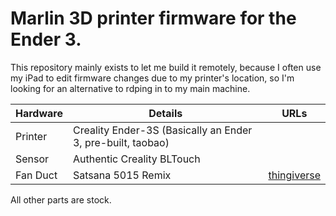 # Marlin 3D printer firmware for the Ender 3.

This repository mainly exists to let me build it remotely, because I often use my iPad to edit firmware changes due to my printer's location, so I'm looking for an alternative to rdping in to my main machine.

| Hardware   | Details  | URLs  | 
|---|---|---|
| Printer  |  Creality Ender-3S (Basically an Ender 3, pre-built, taobao) |   | 
| Sensor   |  Authentic Creality BLTouch  |   |
| Fan Duct  | Satsana 5015 Remix  | [thingiverse](https://www.thingiverse.com/thing:4647053)  |

All other parts are stock.
